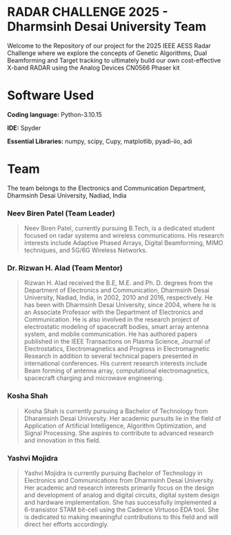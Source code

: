 # RADAR CHALLENGE 2025 - Dharmsinh Desai University Team
Welcome to the Repository of our project for the 2025 IEEE AESS Radar Challenge where we explore the concepts of Genetic Algorithms, Dual Beamforming and Target tracking to ultimately build our own cost-effective X-band RADAR using the Analog Devices CN0566 Phaser kit

# Software Used
__Coding language:__
Python-3.10.15

__IDE:__
Spyder

__Essential Libraries:__
numpy, scipy, Cupy, matplotlib, pyadi-iio, adi

# Team
The team belongs to the Electronics and Communication Department, Dharmsinh Desai University, Nadiad, India

### Neev Biren Patel (Team Leader)
> Neev Biren Patel, currently pursuing B.Tech, is a dedicated student focused on radar 
systems and wireless communications. His research interests include Adaptive Phased 
Arrays, Digital Beamforming, MIMO techniques, and 5G/6G Wireless Networks.

### Dr. Rizwan H. Alad (Team Mentor)
> Rizwan H. Alad received the B.E, M.E. and Ph. D. degrees from the Department of 
Electronics and Communication, Dharmsinh Desai University, Nadiad, India, in 2002, 
2010 and 2016, respectively. He has been with Dharmsinh Desai University, since 
2004, where he is an Associate Professor with the Department of Electronics and 
Communication. He is also involved in the research project of electrostatic modeling 
of spacecraft bodies, smart array antenna system, and mobile communication. He has 
authored papers published in the IEEE Transactions on Plasma Science, Journal of 
Electrostatics, Electromagnetics and Progress in Electromagnetic Research in addition 
to several technical papers presented in international conferences. His current 
research interests include Beam forming of antenna array, computational 
electromagnetics, spacecraft charging and microwave engineering.

### Kosha Shah
>Kosha Shah is currently pursuing a Bachelor of Technology from Dharamsinh Desai University. Her academic pursuits lie in the field of Application of Artificial Intelligence, Algorithm Optimization, and Signal Processing. She aspires to contribute to advanced research and innovation in this field.

### Yashvi Mojidra
>Yashvi Mojidra is currently pursuing Bachelor of Technology in Electronics and Communications from Dharmsinh Desai University. Her academic and research interests primarily focus on the design and development of analog and digital circuits, digital system design and hardware implementation. She has successfully implemented a 6-transistor STAM bit-cell using the Cadence Virtuoso EDA tool. She is dedicated to making meaningful contributions to this field and will direct her efforts accordingly.
